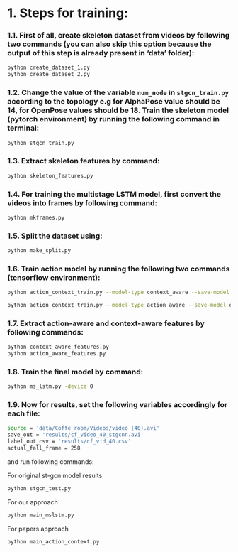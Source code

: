 # 1. Steps for training:

### 1.1. First of all, create skeleton dataset from videos by following two commands (you can also skip this option because the output of this step is already present in ‘data’ folder):

```bash
python create_dataset_1.py
python create_dataset_2.py
```

### 1.2. Change the value of the variable `num_node` in `stgcn_train.py` according to the topology e.g for AlphaPose value should be 14, for OpenPose values should be 18. Train the skeleton model (pytorch environment) by running the following command in terminal:
```bash
python stgcn_train.py
```
### 1.3. Extract skeleton features by command:
```bash
python skeleton_features.py
```

### 1.4. For training the multistage LSTM model, first convert the videos into frames by following command:
```bash
python mkframes.py
```

### 1.5. Split the dataset using:
```bash
python make_split.py
```

### 1.6. Train action model by running the following two commands (tensorflow environment):
```bash
python action_context_train.py --model-type context_aware --save-model data/model_weights/context_best.h5 --device 0

python action_context_train.py --model-type action_aware --save-model data/model_weights/action_best.h5 --device 1
```

### 1.7. Extract action-aware and context-aware features by following commands:
```bash
python context_aware_features.py
python action_aware_features.py
```

### 1.8. Train the final model by command:
```bash
python ms_lstm.py -device 0
```

### 1.9. Now for results, set the following variables accordingly for each file:
```bash
source = 'data/Coffe_room/Videos/video (40).avi'
save_out = 'results/cf_video_40_stgcnn.avi'
label_out_csv = 'results/cf_vid_40.csv'
actual_fall_frame = 258
```
and run following commands:

For original st-gcn model results
```bash
python stgcn_test.py
``` 
For our approach
```bash
python main_mslstm.py
``` 
For papers approach
```bash
python main_action_context.py
``` 
